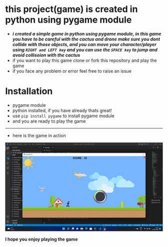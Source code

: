 # this project(game) is created in python using pygame module

- ***i created a simple game in python using pygame module,
in this game you have to be careful with the cactus and drone make sure you dont collide with those objects,
and you can move your character/player using `RIGHT and LEFT key` and you can use the `SPACE key` to jump and avoid collisoion with the cactus***
- if you want to play this game clone or fork this repository and play the game 
- if you face any problem or error feel free to raise an issue
# Installation 
- pygame module
- python installed, if you have already thats great!
- use `pip install pygame` to install pygame module
- and you are ready to play the game
<hr>

- here is the game in action

<img src="Screenshot (6).png">

**I hope you enjoy playing the game**
